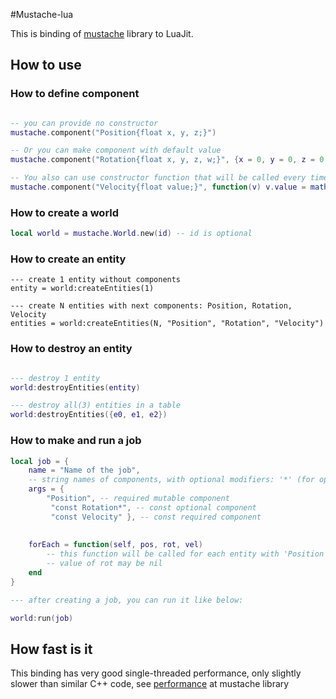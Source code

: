 #Mustache-lua

This is binding of [mustache](https://github.com/kirillochnev/mustache)
library to LuaJit.

## How to use

### How to define component
```lua

-- you can provide no constructor
mustache.component("Position{float x, y, z;}")

-- Or you can make component with default value
mustache.component("Rotation{float x, y, z, w;}", {x = 0, y = 0, z = 0, w = 1})

-- You also can use constructor function that will be called every time component is assign
mustache.component("Velocity{float value;}", function(v) v.value = math.random(100) * 0.01 end)
```

### How to create a world

```lua
local world = mustache.World.new(id) -- id is optional
```

### How to create an entity

```
--- create 1 entity without components
entity = world:createEntities(1)

--- create N entities with next components: Position, Rotation, Velocity
entities = world:createEntities(N, "Position", "Rotation", "Velocity")

```

### How to destroy an entity

```lua

--- destroy 1 entity
world:destroyEntities(entity)

--- destroy all(3) entities in a table
world:destroyEntities({e0, e1, e2})

```

### How to make and run a job
```lua
local job = {
    name = "Name of the job",
    -- string names of components, with optional modifiers: '*' (for optional components), 'const' (for non-mutable)
    args = {
        "Position", -- required mutable component
         "const Rotation*", -- const optional component
         "const Velocity" }, -- const required component
    
    
    forEach = function(self, pos, rot, vel)
        -- this function will be called for each entity with 'Position' and 'Velocity' components
        -- value of rot may be nil
    end
}

--- after creating a job, you can run it like below:

world:run(job)
```

## How fast is it

This binding has very good single-threaded performance, only slightly slower than similar C++ code,
see [performance](https://github.com/kirillochnev/mustache#performance) at mustache library
